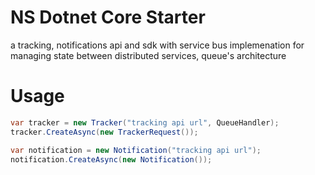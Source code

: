 # NS Dotnet Core Starter
a tracking, notifications api and sdk with service bus implemenation for managing state between distributed services, queue's architecture

# Usage

```csharp
var tracker = new Tracker("tracking api url", QueueHandler);
tracker.CreateAsync(new TrackerRequest());
```

```csharp
var notification = new Notification("tracking api url");
notification.CreateAsync(new Notification());
```

